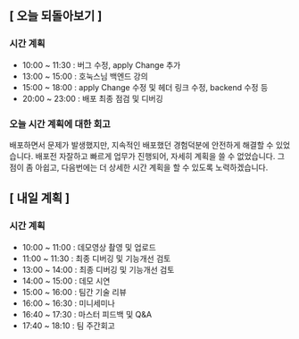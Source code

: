 ## [ 오늘 되돌아보기 ]

### 시간 계획

- 10:00 ~ 11:30 : 버그 수정, apply Change 추가
- 13:00 ~ 15:00 : 호눅스님 백엔드 강의
- 15:00 ~ 18:00 : apply Change 수정 및 헤더 링크 수정, backend 수정 등
- 20:00 ~ 23:00 : 배포 최종 점검 및 디버깅

### 오늘 시간 계획에 대한 회고

배포하면서 문제가 발생했지만, 지속적인 배포했던 경험덕분에 안전하게 해결할 수 있었습니다.
배포전 자잘하고 빠르게 업무가 진행되어, 자세히 계획을 쓸 수 없었습니다.
그 점이 좀 아쉽고, 다음번에는 더 상세한 시간 계획을 할 수 있도록 노력하겠습니다.

## [ 내일 계획 ]

### 시간 계획

- 10:00 ~ 11:00 : 데모영상 촬영 및 업로드
- 11:00 ~ 11:30 : 최종 디버깅 및 기능개선 검토
- 13:00 ~ 14:00 : 최종 디버깅 및 기능개선 검토
- 14:00 ~ 15:00 : 데모 시연
- 15:00 ~ 16:00 : 팀간 기술 리뷰
- 16:00 ~ 16:30 : 미니세미나
- 16:40 ~ 17:30 : 마스터 피드백 및 Q&A
- 17:40 ~ 18:10 : 팀 주간회고
